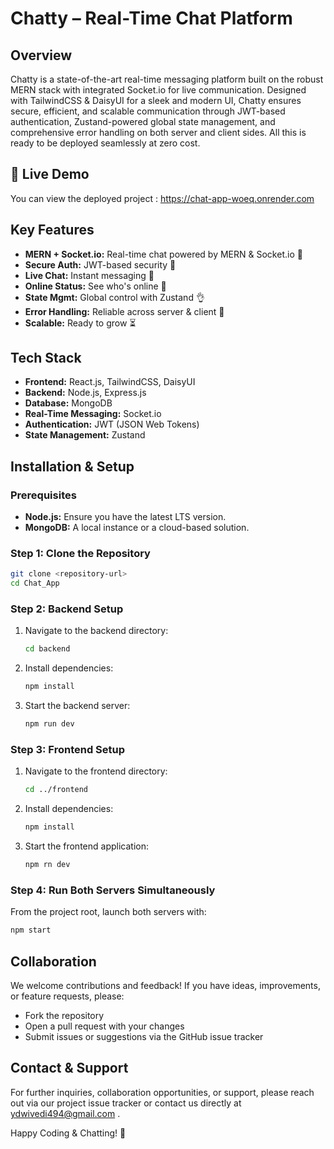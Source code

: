 # Chatty – Real-Time Chat Platform

## Overview
Chatty is a state-of-the-art real-time messaging platform built on the robust MERN stack with integrated Socket.io for live communication. Designed with TailwindCSS & DaisyUI for a sleek and modern UI, Chatty ensures secure, efficient, and scalable communication through JWT-based authentication, Zustand-powered global state management, and comprehensive error handling on both server and client sides. All this is ready to be deployed seamlessly at zero cost.

## 🔗 Live Demo

You can view the deployed project  :   https://chat-app-woeq.onrender.com



## Key Features

- **MERN + Socket.io:** Real-time chat powered by MERN & Socket.io 🔗  
- **Secure Auth:** JWT-based security 🎃  
- **Live Chat:** Instant messaging 👾  
- **Online Status:** See who's online 🚀  
- **State Mgmt:** Global control with Zustand 👌  
- **Error Handling:** Reliable across server & client 🐞
- **Scalable:** Ready to grow ⏳

## Tech Stack
- **Frontend:** React.js, TailwindCSS, DaisyUI
- **Backend:** Node.js, Express.js
- **Database:** MongoDB
- **Real-Time Messaging:** Socket.io
- **Authentication:** JWT (JSON Web Tokens)
- **State Management:** Zustand

## Installation & Setup

### Prerequisites
- **Node.js:** Ensure you have the latest LTS version.
- **MongoDB:** A local instance or a cloud-based solution.

### Step 1: Clone the Repository
```bash
git clone <repository-url>
cd Chat_App
```

### Step 2: Backend Setup
1. Navigate to the backend directory:
   ```bash
   cd backend
   ```
2. Install dependencies:
   ```bash
   npm install
   ```
3. Start the backend server:
   ```bash
   npm run dev
   ```

### Step 3: Frontend Setup
1. Navigate to the frontend directory:
   ```bash
   cd ../frontend
   ```
2. Install dependencies:
   ```bash
   npm install
   ```
3. Start the frontend application:
   ```bash
   npm rn dev
   ```

### Step 4: Run Both Servers Simultaneously
From the project root, launch both servers with:
```bash
npm start
```

## Collaboration
We welcome contributions and feedback! If you have ideas, improvements, or feature requests, please:
- Fork the repository
- Open a pull request with your changes
- Submit issues or suggestions via the GitHub issue tracker

## Contact & Support
For further inquiries, collaboration opportunities, or support, please reach out via our project issue tracker or contact us directly at ydwivedi494@gmail.com .

Happy Coding & Chatting! 🚀

